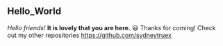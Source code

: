 ## Hello_World

*Hello friends!*
**It is lovely that you are here.** 😃
Thanks for coming! Check out my other repositories https://github.com/sydneytruex
